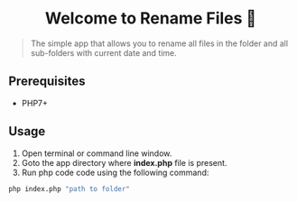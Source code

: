 <h1 align="center">Welcome to Rename Files 👋</h1>
<p>
</p>

> The simple app that allows you to rename all files in the folder and all sub-folders with current date and time.

## Prerequisites

* PHP7+


## Usage

1. Open terminal or command line window.
2. Goto the app directory where **index.php** file is present.
3. Run php code code using the following command:

```sh
php index.php "path to folder"
```
